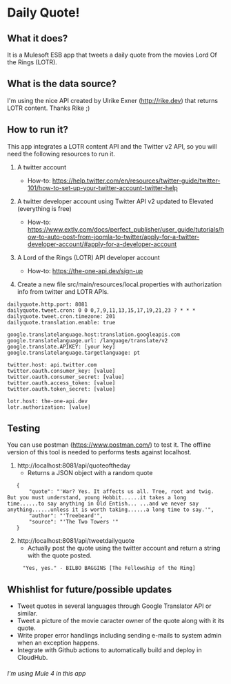 
# Daily Quote! 

## What it does?
It is a Mulesoft ESB app that tweets a daily quote from the movies Lord Of the Rings (LOTR).


## What is the data source?
I'm using the nice API created by Ulrike Exner (http://rike.dev) that returns LOTR content. Thanks Rike ;)


## How to run it?

This app integrates a LOTR content API and the Twitter v2 API, so you will need the following resources to run it.

1. A twitter account
   - How-to: https://help.twitter.com/en/resources/twitter-guide/twitter-101/how-to-set-up-your-twitter-account-twitter-help

2. A twitter developer account using Twitter API v2 updated to Elevated (everything is free)
   - How-to: https://www.extly.com/docs/perfect_publisher/user_guide/tutorials/how-to-auto-post-from-joomla-to-twitter/apply-for-a-twitter-developer-account/#apply-for-a-developer-account

3. A Lord of the Rings (LOTR) API developer account
   - How-to: https://the-one-api.dev/sign-up
   
4. Create a new file src/main/resources/local.properties with authorization info from twitter and LOTR APIs.

```
dailyquote.http.port: 8081
dailyquote.tweet.cron: 0 0 0,7,9,11,13,15,17,19,21,23 ? * * *
dailyquote.tweet.cron.timezone: 201
dailyquote.translation.enable: true

google.translatelanguage.host:translation.googleapis.com
google.translatelanguage.url: /language/translate/v2
google.translate.APIKEY: [your key]
google.translatelanguage.targetlanguage: pt
    
twitter.host: api.twitter.com
twitter.oauth.consumer_key: [value]
twitter.oauth.consumer_secret: [value]
twitter.oauth.access_token: [value]
twitter.oauth.token_secret: [value]

lotr.host: the-one-api.dev
lotr.authorization: [value]  
```
  
## Testing

You can use postman (https://www.postman.com/) to test it. 
The offline version of this tool is needed to performs tests against localhost.

1. http://localhost:8081/api/quoteoftheday
   - Returns a JSON object with a random quote

```
   {
       "quote": "'War? Yes. It affects us all. Tree, root and twig. But you must understand, young Hobbit......it takes a long time......to say anything in Old Entish... ...and we never say anything......unless it is worth taking......a long time to say.'",
       "author": "'Treebeard'",
       "source": "'The Two Towers '"
   }
 ``` 
  

2. http://localhost:8081/api/tweetdailyquote
   - Actually post the quote using the twitter account and return a string with the quote posted.
   
```
     "Yes, yes." - BILBO BAGGINS [The Fellowship of the Ring]
```
   
## Whishlist for future/possible updates
   - Tweet quotes in several languages through Google Translator API or similar.
   - Tweet a picture of the movie caracter owner of the quote along with it its quote.
   - Write proper error handlings including sending e-mails to system admin when an exception happens.
   - Integrate with Github actions to automatically build and deploy in CloudHub.


###### I'm using Mule 4 in this app
